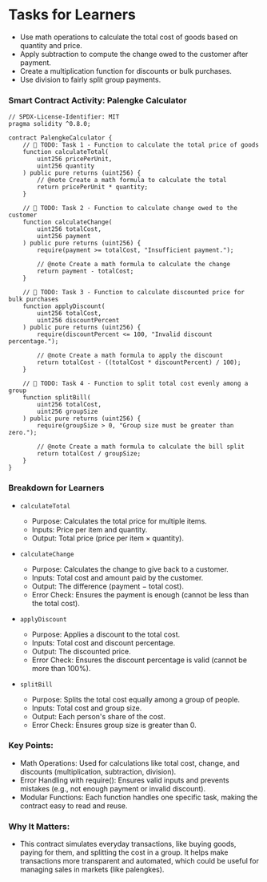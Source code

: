 # Tasks for Learners

- Use math operations to calculate the total cost of goods based on quantity and price.
- Apply subtraction to compute the change owed to the customer after payment.
- Create a multiplication function for discounts or bulk purchases.
- Use division to fairly split group payments.

### Smart Contract Activity: Palengke Calculator

```solidity
// SPDX-License-Identifier: MIT
pragma solidity ^0.8.0;

contract PalengkeCalculator {
    // 🚩 TODO: Task 1 - Function to calculate the total price of goods
    function calculateTotal(
        uint256 pricePerUnit,
        uint256 quantity
    ) public pure returns (uint256) {
        // @note Create a math formula to calculate the total
        return pricePerUnit * quantity;
    }

    // 🚩 TODO: Task 2 - Function to calculate change owed to the customer
    function calculateChange(
        uint256 totalCost,
        uint256 payment
    ) public pure returns (uint256) {
        require(payment >= totalCost, "Insufficient payment.");

        // @note Create a math formula to calculate the change
        return payment - totalCost;
    }

    // 🚩 TODO: Task 3 - Function to calculate discounted price for bulk purchases
    function applyDiscount(
        uint256 totalCost,
        uint256 discountPercent
    ) public pure returns (uint256) {
        require(discountPercent <= 100, "Invalid discount percentage.");

        // @note Create a math formula to apply the discount
        return totalCost - ((totalCost * discountPercent) / 100);
    }

    // 🚩 TODO: Task 4 - Function to split total cost evenly among a group
    function splitBill(
        uint256 totalCost,
        uint256 groupSize
    ) public pure returns (uint256) {
        require(groupSize > 0, "Group size must be greater than zero.");

        // @note Create a math formula to calculate the bill split
        return totalCost / groupSize;
    }
}
```

### Breakdown for Learners

- `calculateTotal`

  - Purpose: Calculates the total price for multiple items.
  - Inputs: Price per item and quantity.
  - Output: Total price (price per item × quantity).

- `calculateChange`

  - Purpose: Calculates the change to give back to a customer.
  - Inputs: Total cost and amount paid by the customer.
  - Output: The difference (payment − total cost).
  - Error Check: Ensures the payment is enough (cannot be less than the total cost).

- `applyDiscount`

  - Purpose: Applies a discount to the total cost.
  - Inputs: Total cost and discount percentage.
  - Output: The discounted price.
  - Error Check: Ensures the discount percentage is valid (cannot be more than 100%).

- `splitBill`
  - Purpose: Splits the total cost equally among a group of people.
  - Inputs: Total cost and group size.
  - Output: Each person's share of the cost.
  - Error Check: Ensures group size is greater than 0.

### Key Points:

- Math Operations: Used for calculations like total cost, change, and discounts (multiplication, subtraction, division).
- Error Handling with require(): Ensures valid inputs and prevents mistakes (e.g., not enough payment or invalid discount).
- Modular Functions: Each function handles one specific task, making the contract easy to read and reuse.

### Why It Matters:

- This contract simulates everyday transactions, like buying goods, paying for them, and splitting the cost in a group. It helps make transactions more transparent and automated, which could be useful for managing sales in markets (like palengkes).
